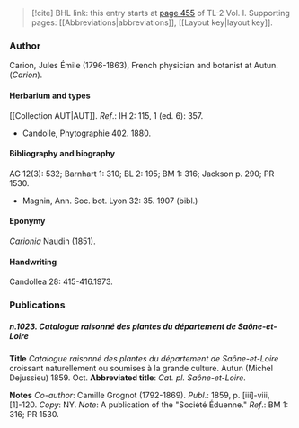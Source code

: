 > [!cite] BHL link: this entry starts at [page 455](https://www.biodiversitylibrary.org/item/103414#page/503/mode/1up) of TL-2 Vol. I.
> Supporting pages: [[Abbreviations|abbreviations]], [[Layout key|layout key]].

### Author

Carion, Jules Émile (1796-1863), French physician and botanist at Autun. (*Carion*).

#### Herbarium and types

[[Collection AUT|AUT]].
*Ref*.: IH 2: 115, 1 (ed. 6): 357.
- Candolle, Phytographie 402. 1880.

#### Bibliography and biography

AG 12(3): 532; Barnhart 1: 310; BL 2: 195; BM 1: 316; Jackson p. 290; PR 1530.
- Magnin, Ann. Soc. bot. Lyon 32: 35. 1907 (bibl.)

#### Eponymy

*Carionia* Naudin (1851).

#### Handwriting

Candollea 28: 415-416.1973.

### Publications

##### n.1023. Catalogue raisonné des plantes du département de Saône-et-Loire

**Title**
*Catalogue raisonné des plantes du département de Saône-et-Loire* croissant naturellement ou soumises à la grande culture. Autun (Michel Dejussieu) 1859. Oct.
**Abbreviated title**: *Cat. pl. Saône-et-Loire*.

**Notes**
*Co-author*: Camille Grognot (1792-1869).
*Publ*.: 1859, p. \[iii\]-viii, \[1\]-120. *Copy*: NY.
*Note*: A publication of the "Société Éduenne."
*Ref*.: BM 1: 316; PR 1530.

